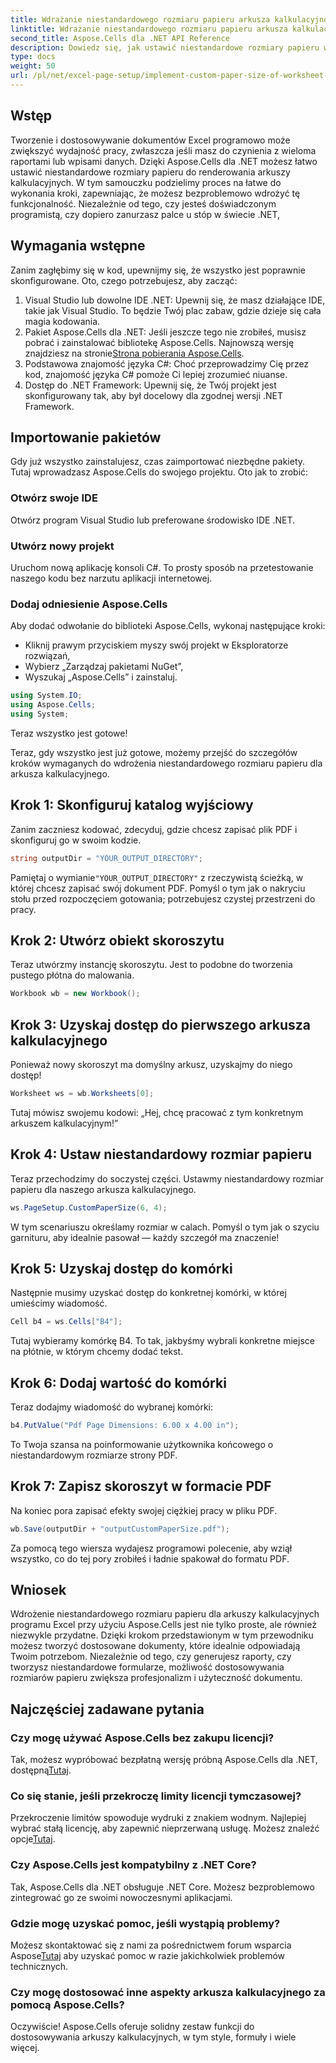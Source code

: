 ```yaml
---
title: Wdrażanie niestandardowego rozmiaru papieru arkusza kalkulacyjnego do renderowania
linktitle: Wdrażanie niestandardowego rozmiaru papieru arkusza kalkulacyjnego do renderowania
second_title: Aspose.Cells dla .NET API Reference
description: Dowiedz się, jak ustawić niestandardowe rozmiary papieru w programie Excel za pomocą Aspose.Cells dla .NET. Przewodnik krok po kroku dotyczący płynnego renderowania arkusza kalkulacyjnego.
type: docs
weight: 50
url: /pl/net/excel-page-setup/implement-custom-paper-size-of-worksheet-for-rendering/
---
```

## Wstęp

Tworzenie i dostosowywanie dokumentów Excel programowo może zwiększyć wydajność pracy, zwłaszcza jeśli masz do czynienia z wieloma raportami lub wpisami danych. Dzięki Aspose.Cells dla .NET możesz łatwo ustawić niestandardowe rozmiary papieru do renderowania arkuszy kalkulacyjnych. W tym samouczku podzielimy proces na łatwe do wykonania kroki, zapewniając, że możesz bezproblemowo wdrożyć tę funkcjonalność. Niezależnie od tego, czy jesteś doświadczonym programistą, czy dopiero zanurzasz palce u stóp w świecie .NET,

## Wymagania wstępne

Zanim zagłębimy się w kod, upewnijmy się, że wszystko jest poprawnie skonfigurowane. Oto, czego potrzebujesz, aby zacząć:

1. Visual Studio lub dowolne IDE .NET: Upewnij się, że masz działające IDE, takie jak Visual Studio. To będzie Twój plac zabaw, gdzie dzieje się cała magia kodowania.
2.  Pakiet Aspose.Cells dla .NET: Jeśli jeszcze tego nie zrobiłeś, musisz pobrać i zainstalować bibliotekę Aspose.Cells. Najnowszą wersję znajdziesz na stronie[Strona pobierania Aspose.Cells](https://releases.aspose.com/cells/net/).
3. Podstawowa znajomość języka C#: Choć przeprowadzimy Cię przez kod, znajomość języka C# pomoże Ci lepiej zrozumieć niuanse.
4. Dostęp do .NET Framework: Upewnij się, że Twój projekt jest skonfigurowany tak, aby był docelowy dla zgodnej wersji .NET Framework.

## Importowanie pakietów

Gdy już wszystko zainstalujesz, czas zaimportować niezbędne pakiety. Tutaj wprowadzasz Aspose.Cells do swojego projektu. Oto jak to zrobić:

### Otwórz swoje IDE

Otwórz program Visual Studio lub preferowane środowisko IDE .NET.

### Utwórz nowy projekt

Uruchom nową aplikację konsoli C#. To prosty sposób na przetestowanie naszego kodu bez narzutu aplikacji internetowej.

### Dodaj odniesienie Aspose.Cells

Aby dodać odwołanie do biblioteki Aspose.Cells, wykonaj następujące kroki:
- Kliknij prawym przyciskiem myszy swój projekt w Eksploratorze rozwiązań,
- Wybierz „Zarządzaj pakietami NuGet”,
- Wyszukaj „Aspose.Cells” i zainstaluj.

```csharp
using System.IO;
using Aspose.Cells;
using System;
```

Teraz wszystko jest gotowe!

Teraz, gdy wszystko jest już gotowe, możemy przejść do szczegółów kroków wymaganych do wdrożenia niestandardowego rozmiaru papieru dla arkusza kalkulacyjnego. 

## Krok 1: Skonfiguruj katalog wyjściowy

Zanim zaczniesz kodować, zdecyduj, gdzie chcesz zapisać plik PDF i skonfiguruj go w swoim kodzie.

```csharp
string outputDir = "YOUR_OUTPUT_DIRECTORY";
```

 Pamiętaj o wymianie`"YOUR_OUTPUT_DIRECTORY"` z rzeczywistą ścieżką, w której chcesz zapisać swój dokument PDF. Pomyśl o tym jak o nakryciu stołu przed rozpoczęciem gotowania; potrzebujesz czystej przestrzeni do pracy.

## Krok 2: Utwórz obiekt skoroszytu

Teraz utwórzmy instancję skoroszytu. Jest to podobne do tworzenia pustego płótna do malowania.

```csharp
Workbook wb = new Workbook();
```

## Krok 3: Uzyskaj dostęp do pierwszego arkusza kalkulacyjnego

Ponieważ nowy skoroszyt ma domyślny arkusz, uzyskajmy do niego dostęp! 

```csharp
Worksheet ws = wb.Worksheets[0];
```

Tutaj mówisz swojemu kodowi: „Hej, chcę pracować z tym konkretnym arkuszem kalkulacyjnym!” 

## Krok 4: Ustaw niestandardowy rozmiar papieru

Teraz przechodzimy do soczystej części. Ustawmy niestandardowy rozmiar papieru dla naszego arkusza kalkulacyjnego.

```csharp
ws.PageSetup.CustomPaperSize(6, 4);
```

W tym scenariuszu określamy rozmiar w calach. Pomyśl o tym jak o szyciu garnituru, aby idealnie pasował — każdy szczegół ma znaczenie!

## Krok 5: Uzyskaj dostęp do komórki

Następnie musimy uzyskać dostęp do konkretnej komórki, w której umieścimy wiadomość. 

```csharp
Cell b4 = ws.Cells["B4"];
```

Tutaj wybieramy komórkę B4. To tak, jakbyśmy wybrali konkretne miejsce na płótnie, w którym chcemy dodać tekst.

## Krok 6: Dodaj wartość do komórki

Teraz dodajmy wiadomość do wybranej komórki:

```csharp
b4.PutValue("Pdf Page Dimensions: 6.00 x 4.00 in");
```

To Twoja szansa na poinformowanie użytkownika końcowego o niestandardowym rozmiarze strony PDF.

## Krok 7: Zapisz skoroszyt w formacie PDF

Na koniec pora zapisać efekty swojej ciężkiej pracy w pliku PDF.

```csharp
wb.Save(outputDir + "outputCustomPaperSize.pdf");
```

Za pomocą tego wiersza wydajesz programowi polecenie, aby wziął wszystko, co do tej pory zrobiłeś i ładnie spakował do formatu PDF.

## Wniosek

Wdrożenie niestandardowego rozmiaru papieru dla arkuszy kalkulacyjnych programu Excel przy użyciu Aspose.Cells jest nie tylko proste, ale również niezwykle przydatne. Dzięki krokom przedstawionym w tym przewodniku możesz tworzyć dostosowane dokumenty, które idealnie odpowiadają Twoim potrzebom. Niezależnie od tego, czy generujesz raporty, czy tworzysz niestandardowe formularze, możliwość dostosowywania rozmiarów papieru zwiększa profesjonalizm i użyteczność dokumentu. 

## Najczęściej zadawane pytania

### Czy mogę używać Aspose.Cells bez zakupu licencji?
Tak, możesz wypróbować bezpłatną wersję próbną Aspose.Cells dla .NET, dostępną[Tutaj](https://releases.aspose.com/).

### Co się stanie, jeśli przekroczę limity licencji tymczasowej?
 Przekroczenie limitów spowoduje wydruki z znakiem wodnym. Najlepiej wybrać stałą licencję, aby zapewnić nieprzerwaną usługę. Możesz znaleźć opcje[Tutaj](https://purchase.aspose.com/buy).

### Czy Aspose.Cells jest kompatybilny z .NET Core?
Tak, Aspose.Cells dla .NET obsługuje .NET Core. Możesz bezproblemowo zintegrować go ze swoimi nowoczesnymi aplikacjami.

### Gdzie mogę uzyskać pomoc, jeśli wystąpią problemy?
 Możesz skontaktować się z nami za pośrednictwem forum wsparcia Aspose[Tutaj](https://forum.aspose.com/c/cells/9) aby uzyskać pomoc w razie jakichkolwiek problemów technicznych.

### Czy mogę dostosować inne aspekty arkusza kalkulacyjnego za pomocą Aspose.Cells?
Oczywiście! Aspose.Cells oferuje solidny zestaw funkcji do dostosowywania arkuszy kalkulacyjnych, w tym style, formuły i wiele więcej.